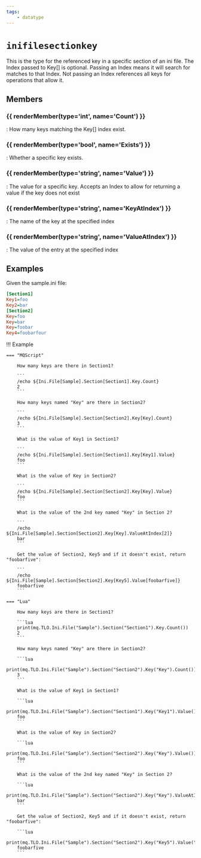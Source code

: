 ```yaml
---
tags:
    - datatype
---
```

# `inifilesectionkey`

This is the type for the referenced key in a specific section of an ini file.  The Index passed to Key[] is optional.  Passing an Index means it will search for matches to that Index.  Not passing an Index references all keys for operations that allow it.

## Members

### {{ renderMember(type='int', name='Count') }} 

:   How many keys matching the Key[] index exist.

### {{ renderMember(type='bool', name='Exists') }} 

:   Whether a specific key exists.

### {{ renderMember(type='string', name='Value') }} 

:   The value for a specific key.  Accepts an Index to allow for returning a value if the key does not exist

### {{ renderMember(type='string', name='KeyAtIndex') }} 

:   The name of the key at the specified index

### {{ renderMember(type='string', name='ValueAtIndex') }} 

:   The value of the entry at the specified index


## Examples

Given the sample.ini file:

```ini
[Section1]
Key1=foo
Key2=bar
[Section2]
Key=foo
Key=bar
Key=foobar
Key4=foobarfour
```

!!! Example

    === "MQScript"

        How many keys are there in Section1?

        ```
        /echo ${Ini.File[Sample].Section[Section1].Key.Count}
        2
        ```

        How many keys named "Key" are there in Section2?

        ```
        /echo ${Ini.File[Sample].Section[Section2].Key[Key].Count}
        3
        ```

        What is the value of Key1 in Section1?

        ```
        /echo ${Ini.File[Sample].Section[Section1].Key[Key1].Value}
        foo
        ```

        What is the value of Key in Section2?

        ```
        /echo ${Ini.File[Sample].Section[Section2].Key[Key].Value}
        foo
        ```

        What is the value of the 2nd key named "Key" in Section 2?

        ```
        /echo ${Ini.File[Sample].Section[Section2].Key[Key].ValueAtIndex[2]}
        bar
        ```

        Get the value of Section2, Key5 and if it doesn't exist, return "foobarfive":

        ```
        /echo ${Ini.File[Sample].Section[Section2].Key[Key5].Value[foobarfive]}
        foobarfive
        ```

    === "Lua"

        How many keys are there in Section1?

        ```lua
        print(mq.TLO.Ini.File("Sample").Section("Section1").Key.Count())
        2
        ```

        How many keys named "Key" are there in Section2?

        ```lua
        print(mq.TLO.Ini.File("Sample").Section("Section2").Key("Key").Count())
        3
        ```

        What is the value of Key1 in Section1?

        ```lua
        print(mq.TLO.Ini.File("Sample").Section("Section1").Key("Key1").Value())
        foo
        ```

        What is the value of Key in Section2?

        ```lua
        print(mq.TLO.Ini.File("Sample").Section("Section2").Key("Key").Value())
        foo
        ```

        What is the value of the 2nd key named "Key" in Section 2?

        ```lua
        print(mq.TLO.Ini.File("Sample").Section("Section2").Key("Key").ValueAtIndex(2))
        bar
        ```

        Get the value of Section2, Key5 and if it doesn't exist, return "foobarfive":

        ```lua
        print(mq.TLO.Ini.File("Sample").Section("Section2").Key("Key5").Value("foobarfive"))
        foobarfive
        ```



[int]: datatype-int.md
[string]: datatype-string.md
[achievementobj]: datatype-achievementobj.md
[bool]: datatype-bool.md
[time]: datatype-time.md
[achievement]: datatype-achievement.md
[achievementcat]: datatype-achievementcat.md
[altability]: datatype-altability.md
[spell]: datatype-spell.md
[bandolieritem]: #bandolieritem-datatype
[int64]: datatype-int64.md
[timestamp]: datatype-timestamp.md
[float]: datatype-float.md
[buff]: datatype-buff.md
[spawn]: datatype-spawn.md
[auratype]: datatype-auratype.md
[item]: datatype-item.md
[worldlocation]: datatype-worldlocation.md
[ticks]: datatype-ticks.md
[fellowship]: datatype-fellowship.md
[strinrg]: datatype-string.md
[xtarget]: datatype-xtarget.md
[dzmember]: datatype-dzmember.md
[window]: datatype-window.md
[zone]: datatype-zone.md
[fellowshipmember]: datatype-fellowshipmember.md
[class]: datatype-class.md
[heading]: datatype-heading.md
[ground]: datatype-ground.md
[inifile]: datatype-inifile.md
[inifilesection]: datatype-inifilesection.md
[inifilesectionkey]: datatype-inifilesectionkey.md
